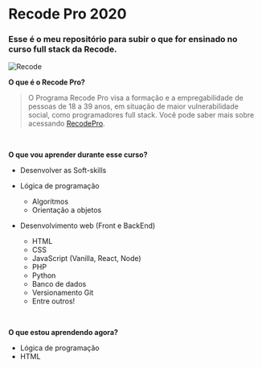 # Recode Pro 2020
### Esse é o meu repositório para subir o que for ensinado no curso full stack da Recode.

![Recode](https://www.recodepro.org.br/wp-content/uploads/2020/05/logo_maior-2.png)

**O que é o Recode Pro?**

> O Programa Recode Pro visa a formação e a empregabilidade de pessoas de 18 a 39 anos, em situação de maior vulnerabilidade social, como programadores full stack.
Você pode saber mais sobre acessando [RecodePro](https://www.recodepro.org.br/).

<br>

**O que vou aprender durante esse curso?**
- Desenvolver as Soft-skills
- Lógica de programação
  - Algoritmos
  - Orientação a objetos

- Desenvolvimento web (Front e BackEnd)
  - HTML
  - CSS
  - JavaScript (Vanilla, React, Node)
  - PHP
  - Python
  - Banco de dados
  - Versionamento Git
  - Entre outros!

<br>

**O que estou aprendendo agora?**
- Lógica de programação
- HTML